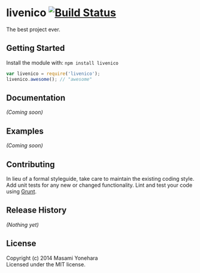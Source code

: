 # livenico [![Build Status](https://secure.travis-ci.org/hdemon/livenico.js.png?branch=master)](http://travis-ci.org/hdemon/livenico.js)

The best project ever.

## Getting Started
Install the module with: `npm install livenico`

```javascript
var livenico = require('livenico');
livenico.awesome(); // "awesome"
```

## Documentation
_(Coming soon)_

## Examples
_(Coming soon)_

## Contributing
In lieu of a formal styleguide, take care to maintain the existing coding style. Add unit tests for any new or changed functionality. Lint and test your code using [Grunt](http://gruntjs.com/).

## Release History
_(Nothing yet)_

## License
Copyright (c) 2014 Masami Yonehara  
Licensed under the MIT license.
